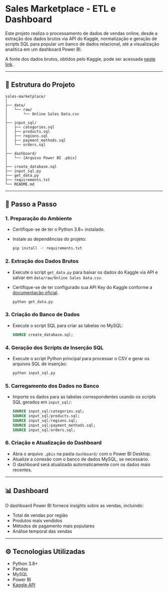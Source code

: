 # Sales Marketplace - ETL e Dashboard

Este projeto realiza o processamento de dados de vendas online, desde a extração dos dados brutos via API do Kaggle, normalização e geração de scripts SQL para popular um banco de dados relacional, até a visualização analítica em um dashboard Power BI.

A fonte dos dados brutos, obtidos pelo Kaggle, pode ser acessada [neste link](https://www.kaggle.com/datasets/shreyanshverma27/online-sales-dataset-popular-marketplace-data/data).

---

## 📁 Estrutura do Projeto

```
sales-marketplace/
│
├── data/
│   └── raw/
│       └── Online Sales Data.csv
│
├── input_sql/
│   ├── categories.sql
│   ├── products.sql
│   ├── regions.sql
│   ├── payment_methods.sql
│   └── orders.sql
│
├── dashboard/
│   └── [Arquivo Power BI .pbix]
│
├── create_database.sql
├── input_sql.py
├── get_data.py
├── requirements.txt
└── README.md
```

---

## 🚀 Passo a Passo

### 1. **Preparação do Ambiente**

- Certifique-se de ter o Python 3.8+ instalado.
- Instale as dependências do projeto:

  ```bash
  pip install -r requirements.txt
  ```

### 2. **Extração dos Dados Brutos**

- Execute o script `get_data.py` para baixar os dados do Kaggle via API e salvar em `data/raw/Online Sales Data.csv`.
- Certifique-se de ter configurado sua API Key do Kaggle conforme a [documentação oficial](https://github.com/Kaggle/kaggle-api#api-credentials).

  ```bash
  python get_data.py
  ```

### 3. **Criação do Banco de Dados**

- Execute o script SQL para criar as tabelas no MySQL:

  ```sql
  SOURCE create_database.sql;
  ```

### 4. **Geração dos Scripts de Inserção SQL**

- Execute o script Python principal para processar o CSV e gerar os arquivos SQL de inserção:

  ```bash
  python input_sql.py
  ```

### 5. **Carregamento dos Dados no Banco**

- Importe os dados para as tabelas correspondentes usando os scripts SQL gerados em `input_sql/`:

  ```sql
  SOURCE input_sql/categories.sql;
  SOURCE input_sql/products.sql;
  SOURCE input_sql/regions.sql;
  SOURCE input_sql/payment_methods.sql;
  SOURCE input_sql/orders.sql;
  ```

### 6. **Criação e Atualização do Dashboard**

- Abra o arquivo `.pbix` na pasta `dashboard/` com o Power BI Desktop.
- Atualize a conexão com o banco de dados MySQL, se necessário.
- O dashboard será atualizado automaticamente com os dados mais recentes.

---

## 📊 Dashboard

O dashboard Power BI fornece insights sobre as vendas, incluindo:

- Total de vendas por região
- Produtos mais vendidos
- Métodos de pagamento mais populares
- Análise temporal das vendas

---

## ⚙️ Tecnologias Utilizadas

- Python 3.8+
- Pandas
- MySQL
- Power BI
- [Kaggle API](https://github.com/Kaggle/kaggle-api)



